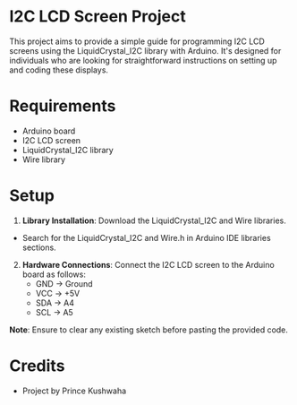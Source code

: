 # I2C LCD Screen Project

This project aims to provide a simple guide for programming I2C LCD screens using the LiquidCrystal_I2C library with Arduino. It's designed for individuals who are looking for straightforward instructions on setting up and coding these displays.

# Requirements
- Arduino board
- I2C LCD screen
- LiquidCrystal_I2C library
- Wire library

# Setup
1. **Library Installation**: Download the LiquidCrystal_I2C and Wire libraries.
- Search for the LiquidCrystal_I2C and Wire.h in Arduino IDE libraries sections.

2. **Hardware Connections**:
   Connect the I2C LCD screen to the Arduino board as follows:
   - GND -> Ground
   - VCC -> +5V
   - SDA -> A4
   - SCL -> A5

**Note**: Ensure to clear any existing sketch before pasting the provided code.

# Credits
- Project by Prince Kushwaha
